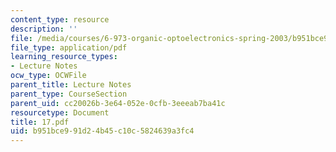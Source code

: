 ```yaml
---
content_type: resource
description: ''
file: /media/courses/6-973-organic-optoelectronics-spring-2003/b951bce991d24b45c10c5824639a3fc4_17.pdf
file_type: application/pdf
learning_resource_types:
- Lecture Notes
ocw_type: OCWFile
parent_title: Lecture Notes
parent_type: CourseSection
parent_uid: cc20026b-3e64-052e-0cfb-3eeeab7ba41c
resourcetype: Document
title: 17.pdf
uid: b951bce9-91d2-4b45-c10c-5824639a3fc4
---
```

